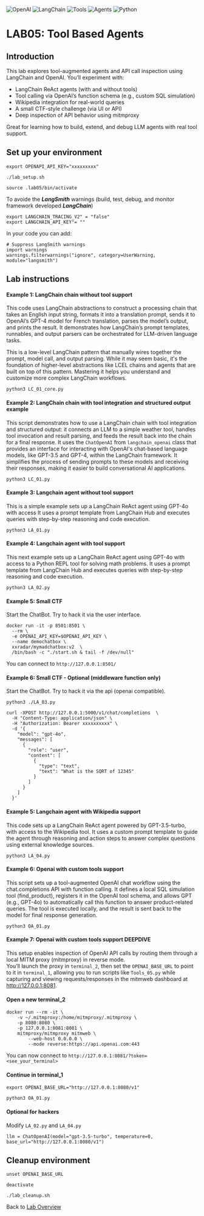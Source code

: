 ![OpenAI](https://img.shields.io/badge/OpenAI-lightblue)
![LangChain](https://img.shields.io/badge/LangChain-lightgrey)
![Tools](https://img.shields.io/badge/Tools-purple)
![Agents](https://img.shields.io/badge/Agents-orange)
![Python](https://img.shields.io/badge/Python-blue) 


# LAB05: Tool Based Agents
## Introduction
This lab explores tool-augmented agents and API call inspection using LangChain and OpenAI. You’ll experiment with:
- LangChain ReAct agents (with and without tools)
- Tool calling via OpenAI’s function schema (e.g., custom SQL simulation)
- Wikipedia integration for real-world queries
- A small CTF-style challenge (via UI or API)
- Deep inspection of API behavior using mitmproxy

Great for learning how to build, extend, and debug LLM agents with real tool support.
## Set up your environment
```
export OPENAPI_API_KEY="xxxxxxxxx"
```
```
./lab_setup.sh
```
```
source .lab05/bin/activate
```
To avoide the **_LangSmith_** warnings (build, test, debug, and monitor framework developed **_LangChain_**)
```
export LANGCHAIN_TRACING_V2" = "false"
export LANGCHAIN_API_KEY"= ""
```
In your code you can add:
```
# Suppress LangSmith warnings 
import warnings
warnings.filterwarnings("ignore", category=UserWarning, module="langsmith")
```

## Lab instructions
#### Example 1: LangChain chain without tool support
This code uses LangChain abstractions to construct a processing chain that takes an English input string, formats it into a translation prompt, sends it to OpenAI’s GPT-4 model for French translation, parses the model’s output, and prints the result. It demonstrates how LangChain’s prompt templates, runnables, and output parsers can be orchestrated for LLM-driven language tasks.

This is a low-level LangChain pattern that manually wires together the prompt, model call, and output parsing. While it may seem basic, it's the foundation of higher-level abstractions like LCEL chains and agents that are built on top of this pattern. Mastering it helps you understand and customize more complex LangChain workflows.
```
python3 LC_01_core.py
```
#### Example 2: LangChain chain with tool integration and structured output example
This script demonstrates how to use a LangChain chain with tool integration and structured output: it connects an LLM to a simple weather tool, handles tool invocation and result parsing, and feeds the result back into the chain for a final response. It uses the `ChatOpenAI` from `langchain_openai` class that provides an interface for interacting with OpenAI's chat-based language models, like GPT-3.5 and GPT-4, within the LangChain framework. It simplifies the process of sending prompts to these models and receiving their responses, making it easier to build conversational AI applications.
```
python3 LC_01.py
```
#### Example 3: Langchain agent without tool support
This is a simple example sets up a LangChain ReAct agent using GPT-4o with access  It uses a prompt template from LangChain Hub and executes queries with step-by-step reasoning and code execution.
```
python3 LA_01.py
```
#### Example 4: Langchain agent with tool support
This next example sets up a LangChain ReAct agent using GPT-4o with access to a Python REPL tool for solving math problems. It uses a prompt template from LangChain Hub and executes queries with step-by-step reasoning and code execution.
```
python3 LA_02.py
```
#### Example 5: Small CTF
Start the ChatBot. Try to hack it via the user interface.
```
docker run -it -p 8501:8501 \
  --rm \
  -e OPENAI_API_KEY=$OPENAI_API_KEY \
  --name demochatbox \
  xxradar/mymadchatbox:v2  \
  /bin/bash -c "./start.sh & tail -f /dev/null"
```
You can connect to `http://127.0.0.1:8501/`<br>

#### Example 6: Small CTF - Optional (middleware function only)
Start the ChatBot. Try to hack it via the api (openai compatible).
```
python3 ./LA_03.py
```
```
curl -XPOST http://127.0.0.1:5000/v1/chat/completions  \
  -H "Content-Type: application/json" \
  -H "Authorization: Bearer xxxxxxxxxx" \
  -d '{
    "model": "gpt-4o",
    "messages": [
      {
        "role": "user",
        "content": [
          {
            "type": "text",
            "text": "What is the SQRT of 12345"
          }
        ]
      }
    ]
  }'
```
#### Example 5: Langchain agent with Wikipedia support
This code sets up a LangChain ReAct agent powered by GPT-3.5-turbo, with access to the Wikipedia tool. It uses a custom prompt template to guide the agent through reasoning and action steps to answer complex questions using external knowledge sources.
```
python3 LA_04.py
```
#### Example 6: Openai with custom tools support
This script sets up a tool-augmented OpenAI chat workflow using the chat.completions API with function calling. It defines a local SQL simulation tool (find_product), registers it in the OpenAI tool schema, and allows GPT (e.g., GPT-4o) to automatically call this function to answer product-related queries. The tool is executed locally, and the result is sent back to the model for final response generation.
```
python3 OA_01.py
```
#### Example 7: Openai with custom tools support DEEPDIVE
This setup enables inspection of OpenAI API calls by routing them through a local MITM proxy (mitmproxy) in reverse mode. <br>
You’ll launch the proxy in `terminal_2`, then set the `OPENAI_BASE_URL` to point to it in `terminal_1`, allowing you to run scripts like `Tools_05.py` while capturing and viewing requests/responses in the mitmweb dashboard at http://127.0.0.1:8081.
#### Open a new terminal_2
```
docker run --rm -it \
    -v ~/.mitmproxy:/home/mitmproxy/.mitmproxy \
    -p 8080:8080 \
    -p 127.0.0.1:8081:8081 \
    mitmproxy/mitmproxy mitmweb \
        --web-host 0.0.0.0 \
        --mode reverse:https://api.openai.com:443
```
You can now connect to `http://127.0.0.1:8081/?token=<see_your_terminal>`
#### Continue in terminal_1
```
export OPENAI_BASE_URL="http://127.0.0.1:8080/v1"
```
```
python3 OA_01.py
```
#### Optional for hackers
Modify `LA_02.py` and `LA_04.py`
```
llm = ChatOpenAI(model="gpt-3.5-turbo", temperature=0, base_url="http://127.0.0.1:8080/v1")
```

## Cleanup environment
```
unset OPENAI_BASE_URL
```
```
deactivate
```
```
./lab_cleanup.sh
```
Back to [Lab Overview](https://github.com/kubiosec-agentic/agentic-labs/blob/master/README.md#-lab-overview)
